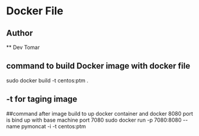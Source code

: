 # Docker File


## Author
 ** Dev Tomar

## command to build Docker image with docker file 

sudo docker build -t centos:ptm .

## -t for taging image 

##command after image build to up docker container  and docker 8080 port is bind up with base machine port 7080
sudo docker run -p 7080:8080 --name pymoncat -i -t centos:ptm 
